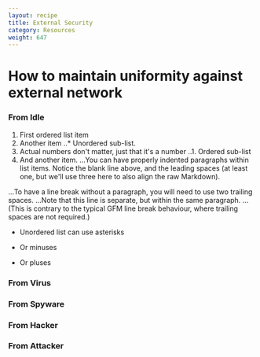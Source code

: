 ```yaml
---
layout: recipe
title: External Security
category: Resources
weight: 647
---
```


# How to maintain uniformity against external network

### From Idle
1. First ordered list item
2. Another item
..* Unordered sub-list. 
1. Actual numbers don't matter, just that it's a number
..1. Ordered sub-list
4. And another item.
...You can have properly indented paragraphs within list items. Notice the blank line above, and the leading spaces (at least one, but we'll use three here to also align the raw Markdown).

...To have a line break without a paragraph, you will need to use two trailing spaces.
...Note that this line is separate, but within the same paragraph.
...(This is contrary to the typical GFM line break behaviour, where trailing spaces are not required.)

* Unordered list can use asterisks
- Or minuses
+ Or pluses
### From Virus

### From Spyware

### From Hacker

### From Attacker

